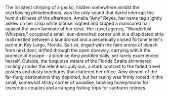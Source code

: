 The insistent chirping of a gecko, hidden somewhere amidst the overflowing philodendrons, was the only sound that dared interrupt the humid stillness of the afternoon.  Amelia “Amy” Reyes, her name tag slightly askew on her crisp white blouse, sighed and tapped a manicured nail against the worn laminate of her desk.  Her travel agency, "Wanderlust Whispers," occupied a small, sun-drenched corner unit in a dilapidated strip mall nestled between a laundromat and a perpetually closed fortune teller's parlor in Key Largo, Florida. Salt air, tinged with the faint aroma of bleach from next door, drifted through the open doorway, carrying with it the promise of escape – a promise Amy peddled daily, yet rarely experienced herself.  Outside, the turquoise waters of the Florida Straits shimmered invitingly under the relentless July sun, a stark contrast to the faded travel posters and dusty brochures that cluttered her office.  Amy dreamt of the far-flung destinations they depicted, but her reality was firmly rooted in this small, somewhat sticky corner of paradise, booking honeymoons for lovestruck couples and arranging fishing trips for sunburnt retirees.
